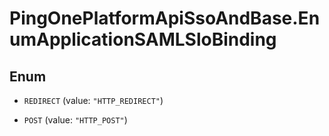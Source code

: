 # PingOnePlatformApiSsoAndBase.EnumApplicationSAMLSloBinding

## Enum


* `REDIRECT` (value: `"HTTP_REDIRECT"`)

* `POST` (value: `"HTTP_POST"`)


